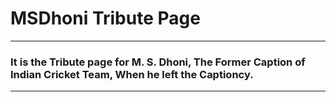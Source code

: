 # MSDhoni Tribute Page
***
### It is the Tribute page for M. S. Dhoni, The Former Caption of Indian Cricket Team, When he left the Captioncy.
***
